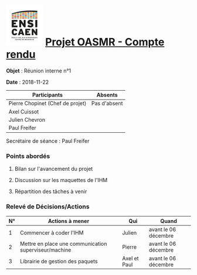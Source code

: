 <h1><img src="../img/ensicaen.png" width="100"> <a href="https://github.com/CCC-development-team/OASMR" style="text-align: center"> Projet OASMR - Compte rendu</a> </h1> 

**Objet** : Réunion interne n°1

**Date** : 2018-11-22

| Participants                     | Absents      |
| -------------------------------- | ------------ |
| Pierre Chopinet (Chef de projet) | Pas d'absent |
| Axel Cuissot                     |              |
| Julien Chevron                   |              |
| Paul Freifer                     |              |

Secrétaire de séance : Paul Freifer



### Points abordés

1.  Bilan sur l'avancement du projet
    
2.  Discussion sur les maquettes de l'IHM

3.  Répartition des tâches à venir


### Relevé de Décisions/Actions

| N°   | Actions à mener                                        | Qui          | Quand                |
| ---- | -------------------------------------                  | ------------ | -----------          |
| 1    | Commencer à coder l'IHM                                | Julien       | avant le 06 décembre |
| 2    | Mettre en place une communication superviseur/machine  | Pierre       | avant le 06 décembre |
| 3    | Librairie de gestion des paquets               | Axel et Paul | avant le 06 décembre |
